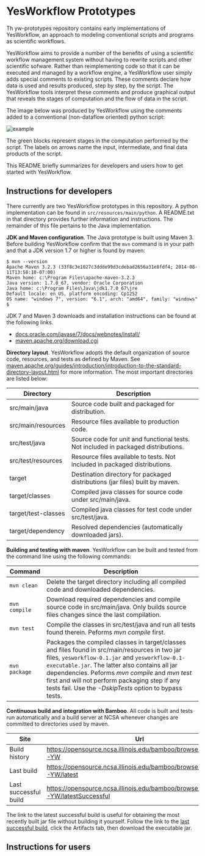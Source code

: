 YesWorkflow Prototypes
======================

Th yw-prototypes repository contains early implementations of YesWorkflow, an approach to modeling conventional scripts and programs as scientific workflows. 

 YesWorkflow aims to provide a number of the benefits of using a scientific workflow management system without having to rewrite scripts and other scientific sofware.  Rather than reimplementing code so that it can be executed and managed by a workflow engine, a YesWorkflow user simply adds special comments to existing scripts.  These comments declare how data is used and results produced, step by step, by the script.  The YesWorkflow tools interpret these comments and produce graphical output that reveals the stages of computation and the flow of data in the script.

The image below was produced by YesWorkflow using the comments added to a conventional (non-dataflow oriented) python script:

![example](https://cloud.githubusercontent.com/assets/3218259/5593909/93fc7f1c-91e3-11e4-8370-aebcf1341d36.png)

The green blocks represent stages in the computation performed by the script. The labels on arrows name the input, intermediate, and final data products of the script.

This README briefly summarizes for developers and users how to get started with YesWorkflow.


Instructions for developers
---------------------------

There currently are two YesWorkflow prototypes in this repository.  A python implementation can be found in `src/resources/main/python`.  A  README.txt in that directory provides further information and instructions.  The remainder of this file pertains to the Java implementation.

__JDK and Maven configuration__.  The Java prototype is built using Maven 3. Before building YesWorkflow confirm that the `mvn` command is in your path and that a JDK version 1.7 or higher is found by maven:
    
    $ mvn --version
    Apache Maven 3.2.3 (33f8c3e1027c3ddde99d3cdebad2656a31e8fdf4; 2014-08-11T13:58:10-07:00)
    Maven home: c:\Program Files\apache-maven-3.2.3
    Java version: 1.7.0_67, vendor: Oracle Corporation
    Java home: c:\Program Files\Java\jdk1.7.0_67\jre
    Default locale: en_US, platform encoding: Cp1252
    OS name: "windows 7", version: "6.1", arch: "amd64", family: "windows"
    $

JDK 7 and Maven 3 downloads and installation instructions can be found at the following links.

- [docs.oracle.com/javase/7/docs/webnotes/install/](http://docs.oracle.com/javase/7/docs/webnotes/install/) 
- [maven.apache.org/download.cgi](http://maven.apache.org/download.cgi)


__Directory layout__.  YesWorkflow adopts the default organization of source code, resources, and tests as defined by Maven.  See [maven.apache.org/guides/introduction/introduction-to-the-standard-directory-layout.html](http://maven.apache.org/guides/introduction/introduction-to-the-standard-directory-layout.html) for more information.  The most important directories are listed below:

Directory | Description
----------| -----------
src/main/java | Source code built and packaged for distribution.
src/main/resources | Resource files available to production code.
src/test/java | Source code for unit and functional tests. Not included in packaged distributions.
src/test/resources | Resource files available to tests. Not included in packaged distributions.
target | Destination directory for packaged distributions (jar files) built by maven.
target/classes | Compiled java classes for source code under src/main/java.
target/test-classes | Compiled java classes for test code under src/test/java.
target/dependency | Resolved dependencies (automatically downloaded jars).


__Building and testing with maven__.  YesWorkflow can be built and tested from the command line using the following commands:

Command       | Description
--------------|------------
`mvn clean`   | Delete the target directory including all compiled code and downloaded dependencies.
`mvn compile` | Download required dependencies and compile source code in src/main/java.  Only builds source files changes since the last compilation.
`mvn test`    | Compile the classes in src/test/java and run all tests found therein. Peforms *mvn compile* first.
`mvn package` | Packages the compiled classes in target/classes and files found in src/main/resources in two jar files, `yesworkflow-0.1.jar` and `yesworkflow-0.1-executable.jar`.  The latter also contains all jar dependencies. Peforms *mvn compile* and *mvn test* first and will not perform packaging step if any tests fail. Use the *-DskipTests* option to bypass tests. 

__Continuous build and integration with Bamboo__.  All code is built and tests run automatically and a build server at NCSA whenever changes are committed to directories used by maven.  

Site | Url
-----| ---
Build history | https://opensource.ncsa.illinois.edu/bamboo/browse/KURATOR-YW
Last build | https://opensource.ncsa.illinois.edu/bamboo/browse/KURATOR-YW/latest
Last successful build | https://opensource.ncsa.illinois.edu/bamboo/browse/KURATOR-YW/latestSuccessful

The link to the latest successful build is useful for obtaining the most recently built jar file without building it yourself.  Follow the link to the [last successful build](https://opensource.ncsa.illinois.edu/bamboo/browse/KURATOR-YW/latestSuccessful "last successful build"), click the Artifacts tab, then download the executable jar.

Instructions for users
----------------------

